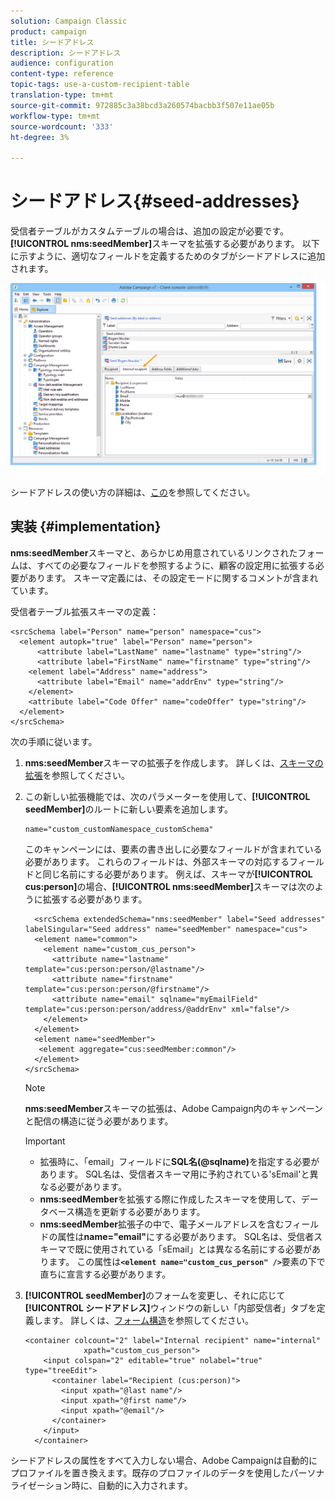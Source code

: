 ```yaml
---
solution: Campaign Classic
product: campaign
title: シードアドレス
description: シードアドレス
audience: configuration
content-type: reference
topic-tags: use-a-custom-recipient-table
translation-type: tm+mt
source-git-commit: 972885c3a38bcd3a260574bacbb3f507e11ae05b
workflow-type: tm+mt
source-wordcount: '333'
ht-degree: 3%

---
```



# シードアドレス{#seed-addresses}

受信者テーブルがカスタムテーブルの場合は、追加の設定が必要です。 **[!UICONTROL nms:seedMember]**&#x200B;スキーマを拡張する必要があります。 以下に示すように、適切なフィールドを定義するためのタブがシードアドレスに追加されます。

![](assets/s_ncs_user_seedlist_new_tab.png)

シードアドレスの使い方の詳細は、[この](../../delivery/using/about-seed-addresses.md)を参照してください。

## 実装 {#implementation}

**nms:seedMember**&#x200B;スキーマと、あらかじめ用意されているリンクされたフォームは、すべての必要なフィールドを参照するように、顧客の設定用に拡張する必要があります。 スキーマ定義には、その設定モードに関するコメントが含まれています。

受信者テーブル拡張スキーマの定義：

```
<srcSchema label="Person" name="person" namespace="cus">
  <element autopk="true" label="Person" name="person">
      <attribute label="LastName" name="lastname" type="string"/>
      <attribute label="FirstName" name="firstname" type="string"/>
    <element label="Address" name="address">
      <attribute label="Email" name="addrEnv" type="string"/>
    </element>
    <attribute label="Code Offer" name="codeOffer" type="string"/>
  </element>
</srcSchema>
```

次の手順に従います。

1. **nms:seedMember**&#x200B;スキーマの拡張子を作成します。 詳しくは、[スキーマの拡張](../../configuration/using/extending-a-schema.md)を参照してください。
1. この新しい拡張機能では、次のパラメーターを使用して、**[!UICONTROL seedMember]**&#x200B;のルートに新しい要素を追加します。

   ```
   name="custom_customNamespace_customSchema"
   ```

   このキャンペーンには、要素の書き出しに必要なフィールドが含まれている必要があります。 これらのフィールドは、外部スキーマの対応するフィールドと同じ名前にする必要があります。 例えば、スキーマが&#x200B;**[!UICONTROL cus:person]**&#x200B;の場合、**[!UICONTROL nms:seedMember]**&#x200B;スキーマは次のように拡張する必要があります。

   ```
     <srcSchema extendedSchema="nms:seedMember" label="Seed addresses" labelSingular="Seed address" name="seedMember" namespace="cus">
     <element name="common">
       <element name="custom_cus_person">
         <attribute name="lastname" template="cus:person:person/@lastname"/>
         <attribute name="firstname" template="cus:person:person/@firstname"/>
         <attribute name="email" sqlname="myEmailField" template="cus:person:person/address/@addrEnv" xml="false"/>
       </element>
     </element>
     <element name="seedMember">
      <element aggregate="cus:seedMember:common"/>
     </element>
   </srcSchema>
   ```

   >[!NOTE]
   >
   >**nms:seedMember**&#x200B;スキーマの拡張は、Adobe Campaign内のキャンペーンと配信の構造に従う必要があります。

   >[!IMPORTANT]
   >
   >
   >    
   >    
   >    * 拡張時に、「email」フィールドに&#x200B;**SQL名(@sqlname)**&#x200B;を指定する必要があります。 SQL名は、受信者スキーマ用に予約されている&#39;sEmail&#39;と異なる必要があります。
   >    * **nms:seedMember**&#x200B;を拡張する際に作成したスキーマを使用して、データベース構造を更新する必要があります。
   >    * **nms:seedMember**&#x200B;拡張子の中で、電子メールアドレスを含むフィールドの属性は&#x200B;**name=&quot;email&quot;**&#x200B;にする必要があります。 SQL名は、受信者スキーマで既に使用されている「sEmail」とは異なる名前にする必要があります。 この属性は&#x200B;**`<element name="custom_cus_person" />`**&#x200B;要素の下で直ちに宣言する必要があります。


1. **[!UICONTROL seedMember]**&#x200B;のフォームを変更し、それに応じて&#x200B;**[!UICONTROL シードアドレス]**&#x200B;ウィンドウの新しい「内部受信者」タブを定義します。 詳しくは、[フォーム構造](../../configuration/using/form-structure.md)を参照してください。

   ```
   <container colcount="2" label="Internal recipient" name="internal"
                xpath="custom_cus_person">
       <input colspan="2" editable="true" nolabel="true" type="treeEdit">
         <container label="Recipient (cus:person)">
           <input xpath="@last name"/>
           <input xpath="@first name"/>
           <input xpath="@email"/>
         </container>
       </input>
     </container>
   ```

シードアドレスの属性をすべて入力しない場合、Adobe Campaignは自動的にプロファイルを置き換えます。既存のプロファイルのデータを使用したパーソナライゼーション時に、自動的に入力されます。
